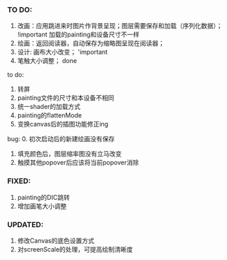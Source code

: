 ### TO DO:
1. 改画：应用跳进来时图片作背景呈现；图层需要保存和加载（序列化数据）； !important  加载的painting和设备尺寸不一样  
2. 绘画：返回阅读器，自动保存为缩略图呈现在阅读器；
3. 设计: 画布大小改变；                                         'important
4. 笔触大小调整；                                              done


to do:
1. 转屏
2. painting文件的尺寸和本设备不相同
3. 统一shader的加载方式
4. painting的flattenMode
5. 变换canvas后的插图功能修正ing

bug:
0. 初次启动后的新建绘画没有保存
1. 填充颜色后，图层缩率图没有立马改变
2. 触摸其他popover后应该将当前popover消除



### FIXED:
1. painting的DIC跳转   
2. 增加画笔大小调整

### UPDATED:
1. 修改Canvas的底色设置方式
2. 对screenScale的处理，可提高绘制清晰度
